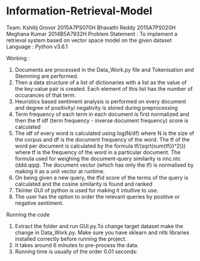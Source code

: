 # Information-Retrieval-Model

Team:
Kshitij Grovor 2015A7PS070H
Bhavathi Reddy	2015A7PS020H
Meghana Kumar 2014B5A7932H
Problem Statement : To implement a retrieval system based on vector space model on the given dataset
Language : Python v3.6.1

Working :
1.  Documents are processed in the Data_Work.py file and Tokenisation and Stemming are performed. 
2. Then a data structure of a list of dictionaries with a list as the value of the key:value pair is created. Each element of this list has the number of occurances of that term.
3. Heuristics based sentiment analysis is performed on every document and degree of positivity/ negativity is stored during preprocessing
4. Term frequency of each term in each document is first normalized and then the tf idf (term frequency - inverse document frequency) score is calculated
5. The idf of every word is calculated using log(N/df) where N is the size of the corpus and df is the document frequency of the word. The tf of the word per document is calculated by the formula tf/(sqrt(sum(tf(i)^2))) where tf is the frequency of the word in a particular document. The formula used for weighing the document-query similarity is nnc.ntc (ddd.qqq). The document vector (which has only the tf) is normalised by making it as a unit vector at runtime.
6. On being given a new query, the tfid score of the terms of the query is calculated and the cosine similarity is found and ranked
7. Tkinter GUI of python is used for making it intuitive to use.
8. The user has the option to order the relevant queries by positive or negative sentiment.


Running the code 
1. Extract the folder and run GUI.py.To change target dataset make the change in Data_Work.py. Make sure you have sklearn and nltk libraries installed correctly before running the project.
2. It takes around 6 minutes to pre-process the data.
3. Running time is usually of the order 0.01 seconds:



